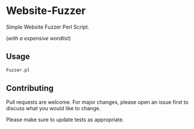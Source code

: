 # Website-Fuzzer

Simple Website Fuzzer Perl Script.

(*with a expensive wordlist*)

## Usage

```bash
Fuzzer.pl 
```

## Contributing
Pull requests are welcome. For major changes, please open an issue first to discuss what you would like to change.

Please make sure to update tests as appropriate.
